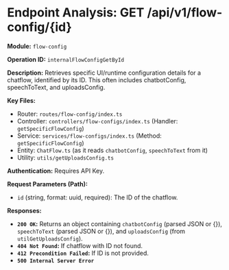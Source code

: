 # Endpoint Analysis: GET /api/v1/flow-config/{id}

**Module:** `flow-config`

**Operation ID:** `internalFlowConfigGetById`

**Description:** Retrieves specific UI/runtime configuration details for a chatflow, identified by its ID. This often includes chatbotConfig, speechToText, and uploadsConfig.

**Key Files:**
* Router: `routes/flow-config/index.ts`
* Controller: `controllers/flow-configs/index.ts` (Handler: `getSpecificFlowConfig`)
* Service: `services/flow-configs/index.ts` (Method: `getSpecificFlowConfig`)
* Entity: `ChatFlow.ts` (as it reads `chatbotConfig`, `speechToText` from it)
* Utility: `utils/getUploadsConfig.ts`

**Authentication:** Requires API Key.

**Request Parameters (Path):**
*   `id` (string, format: uuid, required): The ID of the chatflow.

**Responses:**
*   **`200 OK`:** Returns an object containing `chatbotConfig` (parsed JSON or {}), `speechToText` (parsed JSON or {}), and `uploadsConfig` (from `utilGetUploadsConfig`).
*   **`404 Not Found`:** If chatflow with ID not found.
*   **`412 Precondition Failed`:** If ID is not provided.
*   **`500 Internal Server Error`**
